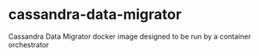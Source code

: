 # cassandra-data-migrator
Cassandra Data Migrator docker image designed to be run by a container orchestrator
